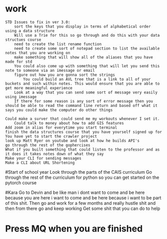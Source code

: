 # work 
	STD Issues to fix in ver 3.0:
		sort the keys that you display in terms of alphabetical order using a data structure 
		Will use a Trie for this so go through and do this with your data structues course
		need to create the list rename function 
		need to create some sort of notepad section to list the available notes that you are working on 
		make something that will show all of the aliases that you have made for std 
		You could also come up with something that will let you send this note to someone via an imessage or email 
		figure out how you are gonna sort the strings 
			You could build an AVL tree that is a link to all of your buckets and such within notes. This would ensure that you are able to get more meaningful experience 
		Look at a way that you can send some sort of message very easily using imessage 
		If there for some reason is any sort of error message then you should be able to read the command line return and based off what it says you could make the computer do other things 

	Could make a surver that could send me my workouts whenever I set it. 
		Could talk to money about how to add GIS features 
	Add zoom in alias for everytime you start terminal
	finish the data structures course that you have yourself signed up for 
	You have yet to start the crawler project 
	look up Matt Ryer on youtube and look at how he builds API's 
	go through the rest of the gophercises 
	What if you built something that could listen to the professor and as it does it takes notes down of what they say 
	Make your CLI for sending messages
	Make a CLI about URL Shortening 


#Start of school year 
	Look through the parts of the CAIS curriculum 
	Go through the rest of the curriculum for python so you can get started on the pytorch course 



#Kara
	Go to Devin and be like man i dont want to come and be here because you are here i want to come and be here because i want to be
	part of this shit. Then go and work for a few months and really hustle shit and then from there go and keep working 
	Get some shit that you can do to help 
# Press MQ when you are finished
